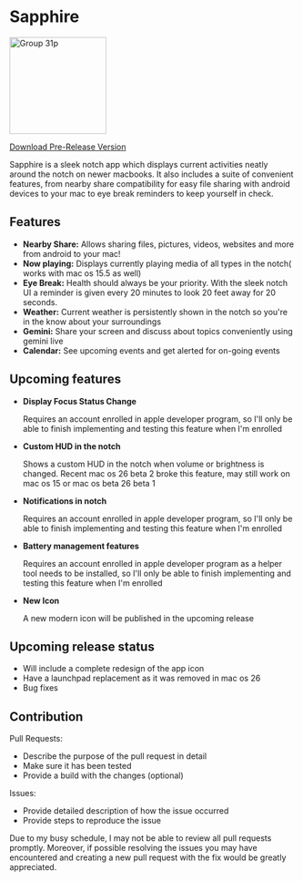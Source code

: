# Sapphire

<img width="170" height="170" alt="Group 31p" src="https://github.com/user-attachments/assets/b68ccfe0-2d8e-4eb6-bf23-1296caf6f924" />

[Download Pre-Release Version](https://github.com/cshariq/Sapphire/releases/tag/Release)

Sapphire is a sleek notch app which displays current activities neatly around the notch on newer macbooks. It also includes a suite of convenient features, from nearby share compatibility for easy file sharing with android devices to your mac to eye break reminders to keep yourself in check.

## Features
- **Nearby Share:**
  Allows sharing files, pictures, videos, websites and more from android to your mac!
- **Now playing:**
  Displays currently playing media of all types in the notch( works with mac os 15.5 as well)
- **Eye Break:**
  Health should always be your priority. With the sleek notch UI a reminder is given every 20 minutes to look 20 feet away for 20 seconds.
- **Weather:**
  Current weather is persistently shown in the notch so you're in the know about your surroundings
- **Gemini:**
  Share your screen and discuss about topics conveniently using gemini live
- **Calendar:**
  See upcoming events and get alerted for on-going events

## Upcoming features
- **Display Focus Status Change**

  Requires an account enrolled in apple developer program, so I'll only be able to finish implementing and testing this feature when I'm enrolled
  
- **Custom HUD in the notch**

  Shows a custom HUD in the notch when volume or brightness is changed. Recent mac os 26 beta 2 broke this feature, may still work on mac os 15 or mac os beta 26 beta 1
  
- **Notifications in notch**

  Requires an account enrolled in apple developer program, so I'll only be able to finish implementing and testing this feature when I'm enrolled
  
- **Battery management features**

  Requires an account enrolled in apple developer program as a helper tool needs to be installed, so I'll only be able to finish implementing and testing this feature when I'm enrolled
  
- **New Icon**

  A new modern icon will be published in the upcoming release

## Upcoming release status
- Will include a complete redesign of the app icon
- Have a launchpad replacement as it was removed in mac os 26
- Bug fixes

## Contribution
Pull Requests:
- Describe the purpose of the pull request in detail
- Make sure it has been tested
- Provide a build with the changes (optional)

Issues:
- Provide detailed description of how the issue occurred
- Provide steps to reproduce the issue

Due to my busy schedule, I may not be able to review all pull requests promptly. Moreover, if possible resolving the issues you may have encountered and creating a new pull request with the fix would be greatly appreciated.
